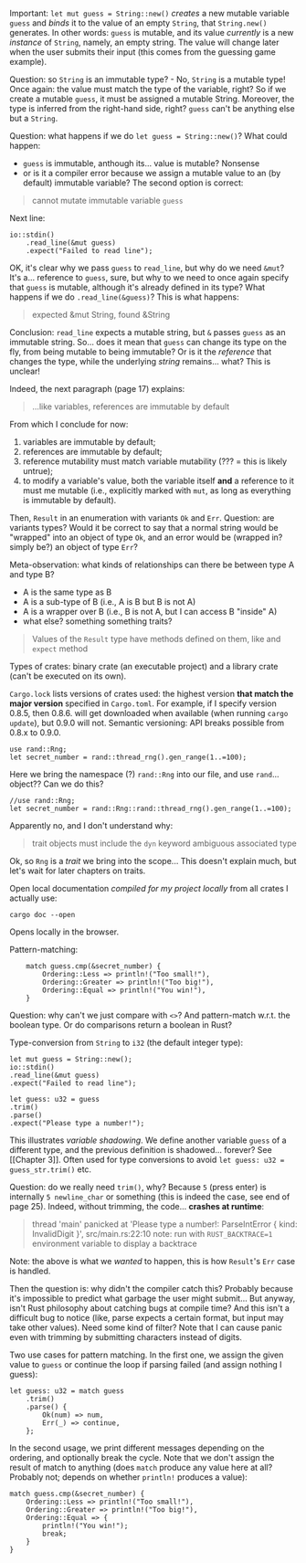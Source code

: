 Important: `let mut guess = String::new()` _creates_ a new mutable variable `guess` and _binds_ it to the value of an empty `String`, that `String.new()` generates. In other words: `guess` is mutable, and its value _currently_ is a new _instance_ of `String`, namely, an empty string. The value will change later when the user submits their input (this comes from the guessing game example).

Question: so `String` is an immutable type? - No, `String` is a mutable type! Once again: the value must match the type of the variable, right? So if we create a mutable `guess`, it must be assigned a mutable String. Moreover, the type is inferred from the right-hand side, right? `guess` can't be anything else but a `String`.

Question: what happens if we do `let guess = String::new()`? What could happen:
- `guess` is immutable, anthough its... value is mutable? Nonsense
- or is it a compiler error because we assign a mutable value to an (by default) immutable variable?
The second option is correct:
> cannot mutate immutable variable `guess`

Next line:
```
io::stdin()
	.read_line(&mut guess)
	.expect("Failed to read line");
```

OK, it's clear why we pass `guess` to `read_line`, but why do we need `&mut`? It's a... reference to `guess`, sure, but why to we need to once again specify that `guess` is mutable, although it's already defined in its type? What happens if we do `.read_line(&guess)`? This is what happens:
> expected &mut String, found &String

Conclusion: `read_line` expects a mutable string, but `&` passes `guess` as an immutable string. So... does it mean that `guess` can change its type on the fly, from being mutable to being immutable? Or is it the _reference_ that changes the type, while the underlying _string_ remains... what? This is unclear!

Indeed, the next paragraph (page 17) explains:
> ...like variables, references are immutable by default

From which I conclude for now:
1. variables are immutable by default;
2. references are immutable by default;
3. reference mutability must match variable mutability (??? = this is likely untrue);
4. to modify a variable's value, both the variable itself **and** a reference to it must me mutable (i.e., explicitly marked with `mut`, as long as everything is immutable by default).

Then, `Result` in an enumeration with variants `Ok` and `Err`. Question: are variants types? Would it be correct to say that a normal string would be "wrapped" into an object of type `Ok`, and an error would be (wrapped in? simply be?) an object of type `Err`?

Meta-observation: what kinds of relationships can there be between type A and type B?
- A is the same type as B
- A is a sub-type of B (i.e., A is B but B is not A)
- A is a wrapper over B (i.e., B is not A, but I can access B "inside" A)
- what else? something something traits?

> Values of the `Result` type have methods defined on them, like and `expect` method

Types of crates: binary crate (an executable project) and a library crate (can't be executed on its own).

`Cargo.lock` lists versions of crates used: the highest version **that match the major version** specified in `Cargo.toml`. For example, if I specify version 0.8.5, then 0.8.6. will get downloaded when available (when running `cargo update`), but 0.9.0 will not. Semantic versioning: API breaks possible from 0.8.x to 0.9.0.

```
use rand::Rng;
let secret_number = rand::thread_rng().gen_range(1..=100);
```

Here we bring the namespace (?) `rand::Rng` into our file, and use `rand`... object?? Can we do this?
```
//use rand::Rng;
let secret_number = rand::Rng::rand::thread_rng().gen_range(1..=100);
```
Apparently no, and I don't understand why:
> trait objects must include the `dyn` keyword
> ambiguous associated type

Ok, so `Rng` is a _trait_ we bring into the scope... This doesn't explain much, but let's wait for later chapters on traits.

Open local documentation _compiled for my project locally_ from all crates I actually use:
```
cargo doc --open
```
Opens locally in the browser.

Pattern-matching:
```
    match guess.cmp(&secret_number) {
        Ordering::Less => println!("Too small!"),
        Ordering::Greater => println!("Too big!"),
        Ordering::Equal => println!("You win!"),
    }
```
Question: why can't we just compare with `<>`? And pattern-match w.r.t. the boolean type. Or do comparisons return a boolean in Rust?

Type-conversion from `String` to `i32` (the default integer type):
```
let mut guess = String::new();
io::stdin()
.read_line(&mut guess)
.expect("Failed to read line");

let guess: u32 = guess
.trim()
.parse()
.expect("Please type a number!");
```

This illustrates _variable shadowing_. We define another variable `guess` of a different type, and the previous definition is shadowed... forever? See [[Chapter 3]]. Often used for type conversions to avoid `let guess: u32 = guess_str.trim()` etc.

Question: do we really need `trim()`, why? Because `5` (press enter) is internally `5 newline_char` or something (this is indeed the case, see end of page 25). Indeed, without trimming, the code... **crashes at runtime**:

> thread 'main' panicked at 'Please type a number!: ParseIntError { kind: InvalidDigit }', src/main.rs:22:10
note: run with `RUST_BACKTRACE=1` environment variable to display a backtrace

Note: the above is what we _wanted_ to happen, this is how `Result`'s `Err` case is handled.

Then the question is: why didn't the compiler catch this? Probably because it's impossible to predict what garbage the user might submit... But anyway, isn't Rust philosophy about catching bugs at compile time? And this isn't a difficult bug to notice (like, parse expects a certain format, but input may take other values). Need some kind of filter? Note that I can cause panic even with trimming by submitting characters instead of digits.

Two use cases for pattern matching. In the first one, we assign the given value to `guess` or continue the loop if parsing failed (and assign nothing I guess):
```
let guess: u32 = match guess
	.trim()
	.parse() {
		Ok(num) => num,
		Err(_) => continue,
	};
```
In the second usage, we print different messages depending on the ordering, and optionally break the cycle. Note that we don't assign the result of match to anything (does `match` produce any value here at all? Probably not; depends on whether `println!` produces a value):
```
match guess.cmp(&secret_number) {
	Ordering::Less => println!("Too small!"),
	Ordering::Greater => println!("Too big!"),
	Ordering::Equal => {
		println!("You win!");
		break;
	}
}
```

